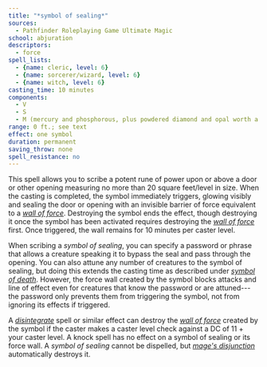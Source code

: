 ```yaml
---
title: "*symbol of sealing*"
sources:
  - Pathfinder Roleplaying Game Ultimate Magic
school: abjuration
descriptors:
  - force
spell_lists:
  - {name: cleric, level: 6}
  - {name: sorcerer/wizard, level: 6}
  - {name: witch, level: 6}
casting_time: 10 minutes
components:
  - V
  - S
  - M (mercury and phosphorous, plus powdered diamond and opal worth a total of 5,000 gp)
range: 0 ft.; see text
effect: one symbol
duration: permanent
saving_throw: none
spell_resistance: no
---
```


This spell allows you to scribe a potent rune of power upon or above a door or other opening measuring no more than 20 square feet/level in size. When the casting is completed, the symbol immediately triggers, glowing visibly and sealing the door or opening with an invisible barrier of force equivalent to a [*wall of force*](/spells/wall-of-force/). Destroying the symbol ends the effect, though destroying it once the symbol has been activated requires destroying the [*wall of force*](/spells/wall-of-force/) first. Once triggered, the wall remains for 10 minutes per caster level.

When scribing a *symbol of sealing*, you can specify a password or phrase that allows a creature speaking it to bypass the seal and pass through the opening. You can also attune any number of creatures to the symbol of sealing, but doing this extends the casting time as described under [*symbol of death*](/spells/symbol-of-death/). However, the force wall created by the symbol blocks attacks and line of effect even for creatures that know the password or are attuned---the password only prevents them from triggering the symbol, not from ignoring its effects if triggered.

A [*disintegrate*](/spells/disintegrate/) spell or similar effect can destroy the [*wall of force*](/spells/wall-of-force/) created by the symbol if the caster makes a caster level check against a DC of 11 + your caster level. A knock spell has no effect on a symbol of sealing or its force wall. A *symbol of sealing* cannot be dispelled, but [*mage's disjunction*](/spells/mages-disjunction/) automatically destroys it.

